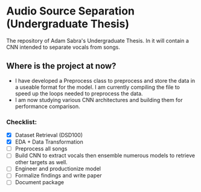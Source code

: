 # Audio Source Separation (Undergraduate Thesis)
 The repository of Adam Sabra's Undergraduate Thesis. In it will contain a CNN intended to separate vocals from songs.
 
## Where is the project at now?
- I have developed a Preprocess class to preprocess and store the data in a useable format for the model. I am currently compiling the file to speed up the loops needed to preprocess the data.
- I am now studying various CNN architectures and building them for performance comparison.

### Checklist:
- [x] Dataset Retrieval (DSD100)
- [x] EDA + Data Transformation
- [ ] Preprocess all songs
- [ ] Build CNN to extract vocals then ensemble numerous models to retrieve other targets as well.
- [ ] Engineer and productionize model
- [ ] Formalize findings and write paper
- [ ] Document package
